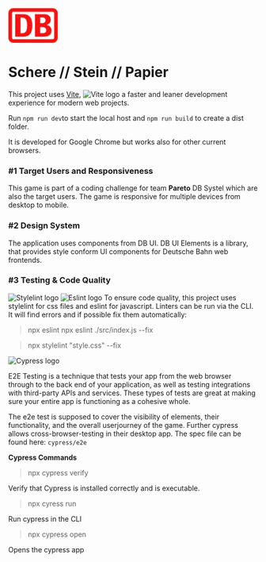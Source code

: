 <img width="100" src="./images/db_logo.svg" alt="DB">

# Schere // Stein // Papier


This project uses [Vite](https://vitejs.dev/), <img width="30" src="https://vitejs.dev/logo.svg" alt="Vite logo"> a faster and leaner development experience for modern web projects.

Run `npm run dev`to start the local host and `npm run build` to create a dist folder.

It is developed for Google Chrome but works also for other current browsers.

### #1 Target Users and Responsiveness
This game is part of a coding challenge for team **Pareto** DB Systel which are also the target users.
The game is responsive for multiple devices from desktop to mobile.
### #2 Design System
The application uses components from DB UI. 
DB UI Elements is a library, that provides style conform UI components for Deutsche Bahn web frontends.
### #3 Testing & Code Quality

<img width="100" src="https://stylelint.io/img/light.svg" alt="Stylelint logo">  
<img width="50" src="https://upload.wikimedia.org/wikipedia/commons/thumb/e/e3/ESLint_logo.svg/1200px-ESLint_logo.svg.png" alt="Eslint logo">
To ensure code quality, this project uses stylelint for css files and eslint for javascript.
Linters can be run via the CLI.
It will find errors and if possible fix them automatically:

   > npx eslint npx eslint ./src/index.js --fix

   > npx stylelint "style.css" --fix


<img width="100" src="https://www.cypress.io/images/layouts/navbar-brand.svg" alt="Cypress logo">

E2E Testing is a technique that tests your app from the web browser through to the back end of your application, as well as testing integrations with third-party APIs and services. These types of tests are great at making sure your entire app is functioning as a cohesive whole.

The e2e test is supposed to cover the visibility of elements, their functionality, and the overall userjourney of the game.
Further cypress allows cross-browser-testing in their desktop app.
The spec file can be found here: `cypress/e2e`

**Cypress Commands**

> npx cypress verify

Verify that Cypress is installed correctly and is executable.

> npx cyress run

Run cypress in the CLI

> npx cypress open

Opens the cypress app
